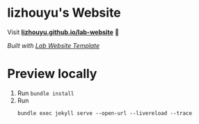 
# lizhouyu's Website

Visit **[lizhouyu.github.io/lab-website](https://lizhouyu.github.io/lab-website)** 🚀

_Built with [Lab Website Template](https://greene-lab.gitbook.io/lab-website-template-docs)_

# Preview locally
1. Run `bundle install`
2. Run 
    ```
    bundle exec jekyll serve --open-url --livereload --trace
    ```